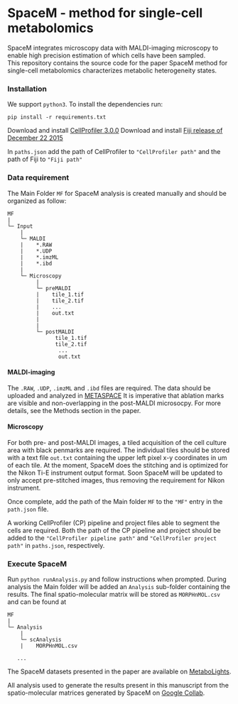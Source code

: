 # SpaceM -  method for single-cell metabolomics

SpaceM integrates microscopy data with MALDI-imaging microscopy to enable 
high precision estimation of which cells have been sampled. \
This repository contains the source code for the paper SpaceM method for 
single-cell metabolomics characterizes metabolic heterogeneity states.

### Installation

We support `python3`. To install the dependencies run:

`pip install -r requirements.txt`

Download and install [CellProfiler 3.0.0](https://cellprofiler.org/previous_releases/)
Download and install [Fiji release of December 22 2015](https://imagej.net/Fiji/Downloads)

In `paths.json` add the path of CellProfiler to `"CellProfiler path"` and the path of Fiji to `"Fiji path"`

### Data requirement

The Main Folder `MF` for SpaceM analysis is created manually and should be organized as follow: 

```
MF
|
└─ Input
    |
    └─ MALDI
    |    *.RAW
    |    *.UDP
    |    *.imzML
    |    *.ibd
    |        
    └─ Microscopy
         |
         └─ preMALDI
         |    tile_1.tif
         |    tile_2.tif
         |    ...
         |    out.txt
         |   
         |
         └─ postMALDI
               tile_1.tif
               tile_2.tif
                ...
                out.txt
```


#### MALDI-imaging

The `.RAW`, `.UDP`, `.imzML` and `.ibd` files are required. The data should be uploaded and analyzed in [METASPACE]( https://metaspace2020.eu/)
It is imperative that ablation marks are visible and non-overlapping in the post-MALDI microsocpy. For more details, see the Methods section in the paper.

#### Microscopy

For both pre- and post-MALDI images, a tiled acquisition of the cell culture area with black penmarks are required. 
The individual tiles should be stored with a text file `out.txt` containing the upper left pixel x-y coordinates in um of each tile. 
At the moment, SpaceM does the stitching and is optimized for the Nikon Ti-E instrument output format. 
Soon SpaceM will be updated to only accept pre-stitched images, thus removing the requirement for Nikon instrument. 

Once complete, add the path of the Main folder `MF` to the `"MF"` entry in the `path.json` file.

A working CellProfiler (CP) pipeline and project files able to segment the cells are required. 
Both the path of the CP pipeline and project should be added to the `"CellProfiler pipeline path"` and 
`"CellProfiler project path"` in `paths.json`, respectively.

### Execute SpaceM

Run `python runAnalysis.py` and follow instructions when prompted. 
During analysis the Main folder will be added an `Analysis` sub-folder containing the results. 
The final spatio-molecular matrix will be stored as `MORPHnMOL.csv` and can be found at 

```
MF
|
└─ Analysis
    |
    └─ scAnalysis
    |    MORPHnMOL.csv
    
   ...
```


The SpaceM datasets presented in the paper are available on [MetaboLights](https://www.ebi.ac.uk/metabolights/reviewer417760fcbfbb6076b4ce5bd9a7e7c893).

All analysis used to generate the results present in this manuscript from the spatio-molecular matrices generated by SpaceM on [Google Collab](https://colab.research.google.com/drive/1SPS8qnvUXSxsAC6wRDPgDzImdKi256S5?usp=sharing).




